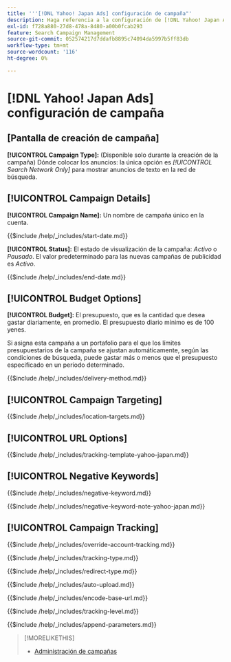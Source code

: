 ```yaml
---
title: '''[!DNL Yahoo! Japan Ads] configuración de campaña"'
description: Haga referencia a la configuración de [!DNL Yahoo! Japan Ads] campañas.
exl-id: f728a880-27d8-478a-8480-a00b0fcab293
feature: Search Campaign Management
source-git-commit: 052574217d7ddafb8895c74094da5997b5ff83db
workflow-type: tm+mt
source-wordcount: '116'
ht-degree: 0%

---
```


# [!DNL Yahoo! Japan Ads] configuración de campaña

## \[Pantalla de creación de campaña\]

**[!UICONTROL Campaign Type]:** (Disponible solo durante la creación de la campaña) Dónde colocar los anuncios: la única opción es *[!UICONTROL Search Network Only]* para mostrar anuncios de texto en la red de búsqueda.

## [!UICONTROL Campaign Details]

**[!UICONTROL Campaign Name]:** Un nombre de campaña único en la cuenta.

<!-- **[!UICONTROL Start date]:** -->

{{$include /help/_includes/start-date.md}}

**[!UICONTROL Status]:** El estado de visualización de la campaña: *Activo* o *Pausado*. El valor predeterminado para las nuevas campañas de publicidad es *Activo*.

<!-- **[!UICONTROL End date]:** -->

{{$include /help/_includes/end-date.md}}

## [!UICONTROL Budget Options]

**[!UICONTROL Budget]:** El presupuesto, que es la cantidad que desea gastar diariamente, en promedio. El presupuesto diario mínimo es de 100 yenes.

Si asigna esta campaña a un portafolio para el que los límites presupuestarios de la campaña se ajustan automáticamente, según las condiciones de búsqueda, puede gastar más o menos que el presupuesto especificado en un período determinado.

<!-- **[!UICONTROL Delivery Method]:** -->

{{$include /help/_includes/delivery-method.md}}

## [!UICONTROL Campaign Targeting]

<!-- **[!UICONTROL Location Targets]:** -->

{{$include /help/_includes/location-targets.md}}

## [!UICONTROL URL Options]

<!-- **[!UICONTROL Tracking Template]:** -->

{{$include /help/_includes/tracking-template-yahoo-japan.md}}

## [!UICONTROL Negative Keywords]

<!-- **[!UICONTROL Campaign Negative Keywords]:** -->

{{$include /help/_includes/negative-keyword.md}}

<!-- Note for **[!UICONTROL Campaign Negative Keywords]:** -->

{{$include /help/_includes/negative-keyword-note-yahoo-japan.md}}

## [!UICONTROL Campaign Tracking]

<!-- **[!UICONTROL Override Account Tracking]:** -->

{{$include /help/_includes/override-account-tracking.md}}

<!-- **[!UICONTROL Tracking Type]:** -->

{{$include /help/_includes/tracking-type.md}}

<!-- **[!UICONTROL Redirect Type]:** -->

{{$include /help/_includes/redirect-type.md}}

<!-- **[!UICONTROL Auto Upload]:** -->

{{$include /help/_includes/auto-upload.md}}

<!-- **[!UICONTROL Encode Base URL]:** -->

{{$include /help/_includes/encode-base-url.md}}

<!-- **[!UICONTROL Tracking Level]:** -->

{{$include /help/_includes/tracking-level.md}}

<!-- **[!UICONTROL Append Parameters]:** -->

{{$include /help/_includes/append-parameters.md}}

>[!MORELIKETHIS]
>
>* [Administración de campañas](/help/search-social-commerce/campaign-management/campaigns/campaign-manage.md)
